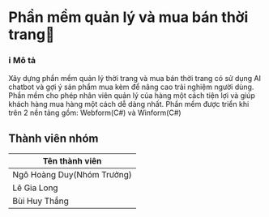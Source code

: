 # Phần mềm quản lý và mua bán thời trang🛒

<h3>ℹ Mô tả</h3>
<p>Xây dựng phần mềm quản lý thời trang và mua bán thời trang có sử dụng AI chatbot và gợi ý sản phẩm mua kèm để nâng cao trải nghiệm người dùng. Phần mềm cho phép nhân viên quản lý của hàng một cách tiện lợi và giúp khách hàng mua hàng một cách dễ dàng nhất. Phần mềm được triển khi trên 2 nền tảng gồm: Webform(C#) và Winform(C#)</p>
<h2>Thành viên nhóm</h2>
<table>
    <thead>
        <tr>
            <th>Tên thành viên</th>
        </tr>
    </thead>
    <tbody>
        <tr>
            <td>Ngô Hoàng Duy(Nhóm Trưởng)</td>
        </tr>
        <tr>
            <td>Lê Gia Long</td>
        </tr>
        <tr>
            <td>Bùi Huy Thắng</td>
        </tr>
    </tbody>
</table>

